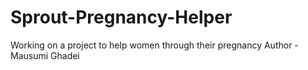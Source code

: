 # Sprout-Pregnancy-Helper
Working on a project to help women through their pregnancy Author -Mausumi Ghadei
